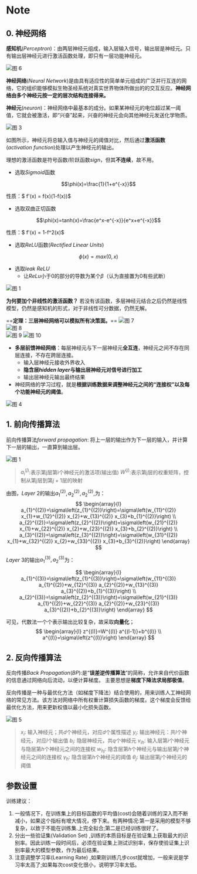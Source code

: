 # Note

## 0. 神经网络

**感知机**$(Perceptron)$：由两层神经元组成，输入层输入信号，输出层是神经元。只有输出层神经元进行激活函数处理，即只有一层功能神经元。

![图 6](../images/df0620dff055c7de999bf05bd2bcecb7bf06fc9893ef4fe1a1d09ffc0fc0b6bd.png)

**神经网络**$(Neural\ Network)$是由具有适应性的简单单元组成的广泛并行互连的网络，它的组织能够模拟生物圣经系统对真实世界物体所做出的的交互反应。**神经网络由多个神经元按一定的层次结构连接得来。**

**神经元**$(neuron)$：神经网络中最基本的成分。如果某神经元的电位超过某一阈值，它就会被激活，即“兴奋”起来，兴奋的神经元会向其他神经元发送化学物质。

![图 3](../images/40c7c4acfc111cfe74c92125faaab0917f754042cf58b5dd6b4cd6dcb31fea22.png)  

如图所示，神经元将总输入值与神经元的阈值对比，然后通过**激活函数**$(activation\ function)$处理以产生神经元的输出。

理想的激活函数是符号函数/阶跃函数$sign$，但其**不连续**，故不用。

- 选取$Sigmoid$函数

$$\phi(x)=\frac{1}{1+e^{-x}}$$

性质：$ f'(x) = f(x)(1-f(x))$

- 选取双曲正切函数

$$\phi(x)=tanh(x)=\frac{e^x-e^{-x}}{e^x+e^{-x}}$$

性质：$ f'(x) = 1-f^2(x)$

- 选取$ReLU$函数($Rectified\ Linear\ Units$)

$$
\phi(x) = max(0,x)
$$

- 选取$leak\ ReLU$
  - 让$ReLu$小于0的部分的导数为某个$\beta$（认为直接置为0有些武断）

![图 1](../images/2ab0b0c08473722dc23c7d9b817baf85495d33f614ff1686779b7e2b4595a506.png)  


**为何要加个非线性的激活函数？**
若没有该函数，多层神经元结合之后仍然是线性模型，仍然是感知机的形式，对于非线性可分数据，仍然无解。

==**定理：三层神经网络可以模拟所有决策面。**==
![图 7](../images/b93d8b5ee4e82757cfb07232bdf17eb3e593b93c8a995e80c7efb73b0691a24f.png)  
![图 8](../images/5db068a2efbd13ca8a7b563bac9ffc2d4d885359df2bcda18859c336744431a0.png)  
![图 9](../images/e3654e059ad604c5dca9885e8061d3ddd2a02ff11cd21da68b81a3324a767715.png)
![图 10](../images/af50a72579c71932aeb28e690033104e4be11c291daf8aa0c80cbe4c00591dc0.png)

- **多层前馈神经网络**：每层神经元与下一层神经元**全互连**，神经元之间不存在同层连接，不存在跨层连接。
  - 输入层神经元接收外界收入
  - **隐含层$hidden\ layer$与输出层神经元对信号进行加工**
  - 输出层神经元输出最终结果
- 神经网络的学习过程，就是**根据训练数据来调整神经元之间的“连接权”以及每个功能神经元的阈值**。

![图 4](../images/cc2b05babed3088fd114f5eef047f98871c0d5e181632a3d1af9d1802a67e701.png)

## 1. 前向传播算法

前向传播算法$forward\ propagation$: 将上一层的输出作为下一层的输入，并计算下一层的输出，一直算到输出层。

![图 1](../images/1d129e683b57b973c193b31f01e5619fe35a85fd0f14fa64b86096927ac6b125.png)  

> $a_i^{(j)}$:表示第j层第i个神经元的激活项(输出值)
> $W^{(j)}$:表示第j层的权重矩阵，控制从第$j$层到第$j+1$层的映射

由图，$Layer\ 2$的输出$a_1^{(2)}, a_2^{(2)}, a_2^{(2)},$为：
$$
\begin{array}{l}
a_{1}^{(2)}=\sigma\left(z_{1}^{(2)}\right)=\sigma\left(w_{11}^{(2)} x_{1}+w_{12}^{(2)} x_{2}+w_{13}^{(2)} x_{3}+b_{1}^{(2)}\right) \\
a_{2}^{(2)}=\sigma\left(z_{2}^{(2)}\right)=\sigma\left(w_{21}^{(2)} x_{1}+w_{22}^{(2)} x_{2}+w_{23}^{(2)} x_{3}+b_{2}^{(2)}\right) \\
a_{3}^{(2)}=\sigma\left(z_{3}^{(2)}\right)=\sigma\left(w_{31}^{(2)} x_{1}+w_{32}^{(2)} x_{2}+w_{33}^{(2)} x_{3}+b_{3}^{(2)}\right)
\end{array}
$$

$Layer\ 3$的输出$a_1^{(3)}, a_2^{(3)}$为：

$$
\begin{array}{l}
a_{1}^{(3)}=\sigma\left(z_{1}^{(3)}\right)=\sigma\left(w_{11}^{(3)} a_{1}^{(2)}+w_{12}^{(3)} a_{2}^{(2)}+w_{13}^{(3)} a_{3}^{(2)}+b_{1}^{(3)}\right) \\
a_{2}^{(3)}=\sigma\left(z_{2}^{(3)}\right)=\sigma\left(w_{21}^{(3)} a_{1}^{(2)}+w_{22}^{(3)} a_{2}^{(2)}+w_{23}^{(3)} a_{3}^{(2)}+b_{2}^{(3)}\right)
\end{array}
$$

可见，代数法一个个表示输出比较复杂，故采取**向量化**；
$$
\begin{array}{l}
z^{(l)}=W^{(l)} a^{(l-1)}+b^{(l)} \\
a^{(l)}=\sigma\left(z^{(l)}\right)
\end{array}
$$

## 2. 反向传播算法

反向传播$Back\ Propagation (BP)$:是“**误差逆传播算法**”的简称，允许来自代价函数的信息通过网络向后流动，以便计算梯度。
主要思想是**梯度下降法求局部极值**。

反向传播是一种与最优化方法（如梯度下降法）结合使用的，用来训练人工神经网络的常见方法。该方法对网络中所有权重计算损失函数的梯度。这个梯度会反馈给最优化方法，用来更新权值以最小化损失函数。

![图 5](../images/10f9fb8a56e10be286de87a65112327bcdb04dc569f2bff7d645cb7622d62937.png)  

> $x_i$: 输入神经元；共$d$个神经元，对应$d$个属性描述
> $y_i$: 输出神经元：共$l$个神经元，对应$l$个输出值
> $b_i$: 隐层神经元，共$q$个神经元
> $v_{ih}$: 输入层第$i$个神经元与隐层第$h$个神经元之间的连接权
> $w_{hj}$: 隐含层第$h$个神经元与输出层第$j$个神经元之间的连接权
> $\gamma_h$: 隐含层第$h$个神经元的阈值
> $\theta_j$: 输出层第$j$个神经元的阈值

## 参数设置

训练建议：

1. 一般情况下，在训练集上的目标函数的平均值(cost)会随着训练的深入而不断减小，如果这个指标有增大情况，停下来。有两种情况:第一是采用的模型不够复杂，以致于不能在训练集.上完全拟合;第二是已经训练很好了。
2. 分出一些验证集(Validation Set) ,训练的本质目标是在验证集上获取最大的识别率。因此训练一段时间后，必须在验证集上测试识别率，保存使验证集上识别率最大的模型参数，作为最后结果。
3. 注意调整学习率(Learning Rate) ,如果刚训练几步cost就增加，一般来说是学习率太高了;如果每次cost变化很小，说明学习率太低。